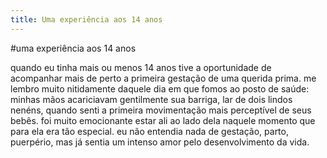 ```yaml
---
title: Uma experiência aos 14 anos
---
```


#uma experiência aos 14 anos

quando eu tinha mais ou menos 14 anos tive a oportunidade de acompanhar mais de perto a primeira gestação de uma querida prima. me lembro muito nitidamente daquele dia em que fomos ao posto de saúde: minhas mãos acariciavam gentilmente sua barriga, lar de dois lindos nenéns, quando senti a primeira movimentação mais perceptível de seus bebês. foi muito emocionante estar ali ao lado dela naquele momento que para ela era tão especial. eu não entendia nada de gestação, parto, puerpério, mas já sentia um intenso amor pelo desenvolvimento da vida.